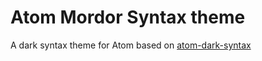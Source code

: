 # Atom Mordor Syntax theme

A dark syntax theme for Atom based on [atom-dark-syntax](https://github.com/atom/atom-dark-syntax)

<!--![](https://f.cloud.github.com/assets/671378/2264549/f49e9bf2-9e73-11e3-9329-e2d59dd1b119.png)-->

